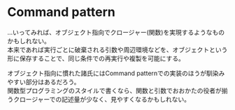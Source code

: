 # Command pattern
...いってみれば、オブジェクト指向でクロージャー(関数)を実現するようなものかもしれない。  
本来であれば実行ごとに破棄される引数や周辺環境などを、オブジェクトという形に保存することで、同じ条件での再実行や複製を可能にする。

オブジェクト指向に慣れた諸氏にはCommand patternでの実装のほうが馴染みやすい部分はあるだろう。  
関数型プログラミングのスタイルで書くなら、関数と引数でおおかたの役者が揃うクロージャーでの記述量が少なく、見やすくなるかもしれない。
